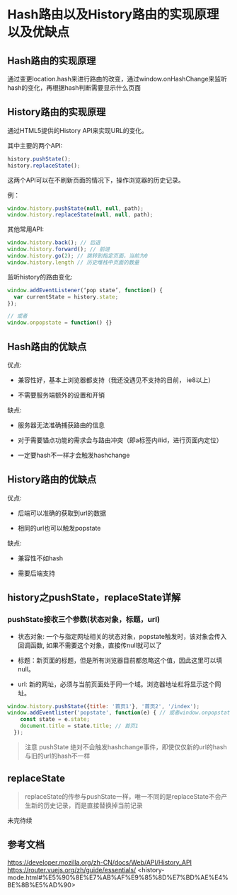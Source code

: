 # Hash路由以及History路由的实现原理以及优缺点

## Hash路由的实现原理

通过变更location.hash来进行路由的改变，通过window.onHashChange来监听hash的变化，再根据hash判断需要显示什么页面

## History路由的实现原理

通过HTML5提供的History API来实现URL的变化。

其中主要的两个API:

```javascript
history.pushState();
history.replaceState();
```

这两个API可以在不刷新页面的情况下，操作浏览器的历史记录。

例：

```javascript
window.history.pushState(null, null, path);
window.history.replaceState(null, null, path);
```

其他常用API:

```javascript
window.history.back(); // 后退
window.history.forward(); // 前进
window.history.go(2); // 跳转到指定页面，当前为0
window.history.length // 历史堆栈中页面的数量
```

监听history的路由变化:

```javascript
window.addEventListener(‘pop state’, function() {
  var currentState = history.state;
});

// 或者
window.onpopstate = function() {}
```

## Hash路由的优缺点

优点:

- 兼容性好，基本上浏览器都支持（我还没遇见不支持的目前， ie8以上）

- 不需要服务端额外的设置和开销

缺点:

- 服务器无法准确捕获路由的信息

- 对于需要锚点功能的需求会与路由冲突（即a标签内#id，进行页面内定位）

- 一定要hash不一样才会触发hashchange

## History路由的优缺点

优点:

- 后端可以准确的获取到url的数据

- 相同的url也可以触发popstate

缺点:

- 兼容性不如hash

- 需要后端支持

## history之pushState，replaceState详解

### pushState接收三个参数(状态对象，标题，url)

- 状态对象: 一个与指定网址相关的状态对象，popstate触发时，该对象会传入回调函数, 如果不需要这个对象，直接传null就可以了

- 标题：新页面的标题，但是所有浏览器目前都忽略这个值，因此这里可以填null。

- url: 新的网址，必须与当前页面处于同一个域。浏览器地址栏将显示这个网址。

```javascript
window.history.pushState({title: '首页1'}, '首页2', '/index');
window.addEventlister('popstate', function(e) { // 或者window.onpopstate
    const state = e.state;
    document.title = state.title; // 首页1
  });
```

> 注意 pushState 绝对不会触发hashchange事件，即使仅仅新的url的hash与旧的url的hash不一样

## replaceState

> replaceState的传参与pushState一样，唯一不同的是replaceState不会产生新的历史记录，而是直接替换掉当前记录

未完待续

## 参考文档

<https://developer.mozilla.org/zh-CN/docs/Web/API/History_API>
<https://router.vuejs.org/zh/guide/essentials/>
<history-mode.html#%E5%90%8E%E7%AB%AF%E9%85%8D%E7%BD%AE%E4%BE%8B%E5%AD%90>
